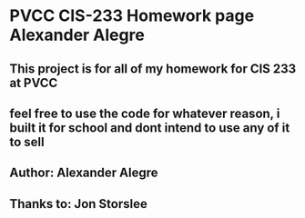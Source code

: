 # PVCC CIS-233 Homework page Alexander Alegre

## This project is for all of my homework for CIS 233 at PVCC
## feel free to use the code for whatever reason, i built it for school and dont intend to use any of it to sell
## Author: Alexander Alegre
## Thanks to: Jon Storslee
